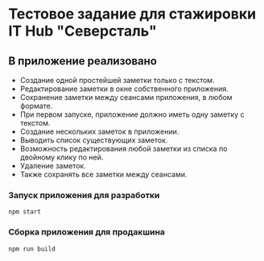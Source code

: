 # Тестовое задание для стажировки IT Hub "Северсталь"

## В приложение реализовано
* Создание одной простейшей заметки только с текстом.
* Редактирование заметки в окне собственного приложения.
* Сохранение заметки между сеансами приложения, в любом формате.
* При первом запуске, приложение должно иметь одну заметку с текстом.
* Создание нескольких заметок в приложении.
* Выводить список существующих заметок.
* Возможность редактирования любой заметки из списка по двойному клику по ней.
* Удаление заметок.
* Также сохранять все заметки между сеансами.

### Запуск приложения для разработки
`npm start`

### Сборка приложения для продакшина
`npm run build`